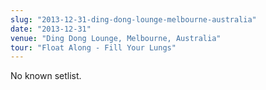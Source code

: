 ```yaml
---
slug: "2013-12-31-ding-dong-lounge-melbourne-australia"
date: "2013-12-31"
venue: "Ding Dong Lounge, Melbourne, Australia"
tour: "Float Along - Fill Your Lungs"
---
```


No known setlist.
